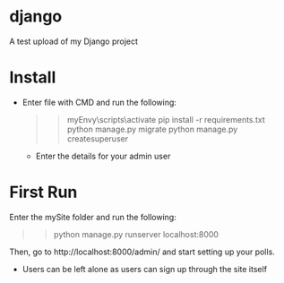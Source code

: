 # django
A test upload of my Django project

# Install
- Enter file with CMD and run the following:
  >> myEnvy\scripts\activate
  >> pip install -r requirements.txt
  >> python manage.py migrate
  >> python manage.py createsuperuser
    - Enter the details for your admin user

# First Run
Enter the mySite folder and run the following:
>> python manage.py runserver localhost:8000

Then, go to http://localhost:8000/admin/ and start setting up your polls.
- Users can be left alone as users can sign up through the site itself
